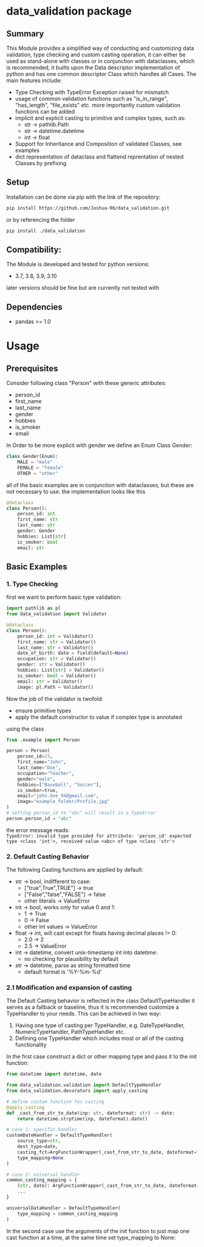 # data_validation package 

## Summary
This Module provides a simplified way of conducting and customizing data validation, type checking and custom casting operation,
it can either be used as stand-alone with classes or in conjunction with dataclasses, which is recommended, it builts upon the Data descriptor implementation of python and has one common descriptor Class which handles all Cases.
The main features include:
- Type Checking with TypeError Exception raised for mismatch
- usage of common validation functions such as "is_in_range", "has_length", "file_exists" etc. more importantly custom validation functions can be added
- implicit and explicit casting to primitive and complex types, such as:
    - str -> pathlib.Path
    - str -> datetime.datetime
    - int -> float
- Support for Inheritance and Composition of validated Classes, see examples
- dict representation of dataclass and flattend reprentation of nested Classes by   prefixing

## Setup 
Installation can be done via pip with the link of the repository:

```sh
pip install https://github.com/Joshua-96/data_validation.git
```
or by referencing the folder
```sh
pip install ./data_validation
```

## Compatibility:
The Module is developed and tested for python versions:
- 3.7, 3.8, 3.9, 3.10

later versions should be fine but are currently not tested with 

## Dependencies
- pandas >= 1.0

# Usage
## Prerequisites
Consider following class "Person" with these generic attributes:
-   person_id
- first_name
- last_name
- gender
- hobbies
- is_smoker
- email

In Order to be more explicit with gender we define an Enum Class Gender:

``` python
class Gender(Enum):
    MALE = "male"
    FEMALE = "female"
    OTHER = "other"
```

all of the basic examples are in conjunction with dataclasses, but these are not necessary to use.
the implementation looks like this

``` python
@dataclass
class Person():
    person_id: int
    first_name: str
    last_name: str
    gender: Gender
    hobbies: List[str]
    is_smoker: bool
    email: str
```

## Basic Examples
### 1. Type Checking
    

first we want to perform basic type validation: 


``` python
import pathlib as pl
from data_validation import Validator

@dataclass
class Person():
    person_id: int = Validator()
    first_name: str = Validator()
    last_name: str = Validator()
    date_of_birth: date = field(default=None) 
    occupation: str = Validator()
    gender: str = Validator()
    hobbies: List[str] = Validator()
    is_smoker: bool = Validator()
    email: str = Validator()
    image: pl.Path = Validator()
```
Now the job of the validator is twofold:
- ensure primitive types
- apply the default constructor to value if complex type is annotated

using the class 

``` python
from .example import Person

person = Person(
    person_id=23,
    first_name="John",
    last_name="Doe",
    occupation="Teacher",
    gender="male",
    hobbies=["Baseball", "Soccer"],
    is_smoker=true,
    email="john.doe_94@gmail.com",
    image="example_folder/Profile.jpg"
)
# setting person_id to "abc" will result in a TypeError
person.person_id = "abc"
```
the error message reads:\
``TypeError: invalid type provided for attribute: 'person_id'
  expected type <class 'int'>, received value
  <abc> of type <class 'str'>``

### 2. Default Casting Behavior
The following Casting functions are applied by default:
- str -> bool, indifferent to case:
    - ["true",True",TRUE"] -> true
    - ["False","false","FALSE"] -> false
    - other literals -> ValueError
- int -> bool, works only for value 0 and 1:
    - 1 -> True
    - 0 -> False
    - other int values -> ValueError
- float -> int, will cast except for floats having decimal places != 0:
    - 2.0 -> 2
    - 2.5 -> ValueError
- int -> datetime, convert unix-timestamp int into datetime:
    - no checking for plausibility by default
- str -> datetime, parse as string formatted time
    - default format is '%Y-%m-%d'

### 2.1 Modification and expansion of casting
The Default Casting behavior is reflected in the class DefaultTypeHandler
it serves as a fallback or baseline, thus it is recommended customize a TypeHandler to your needs.
This can be achieved in two way:
1. Having one type of casting per TypeHandler, e.g. DateTypeHandler, NumericTypeHandler, PathTypeHandler etc.
2. Defining one TypeHandler which includes most or all of the casting functionality

In the first case construct a dict or other mapping type and pass it to the init function:
```python
from datetime import datetime, date

from data_validation.validation import DefaultTypeHandler
from data_validation.decorators import apply_casting

# define custom function for casting
@apply_casting
def _cast_from_str_to_date(inp: str, dateformat: str) -> date:
    return datetime.strptime(inp, dateformat).date()

# case 1: specific handler
customDateHandler = DefaultTypeHandler(
    source_type=str,
    dest_type=date,
    casting_fct=ArgFunctionWrapper(_cast_from_str_to_date, dateformat="%Y/%m/%d"),
    type_mapping=None
)

# case 2: universal handler
common_casting_mapping = {
    (str, date): ArgFunctionWrapper(_cast_from_str_to_date, dateformat="%Y/%m/%d"),
    ...
}

universalDataHandler = DefaultTypeHandler(
    type_mapping = common_casting_mapping
)

```


In the second case use the arguments of the init function to just map one cast function at a time, at the same time set type_mapping to None:
